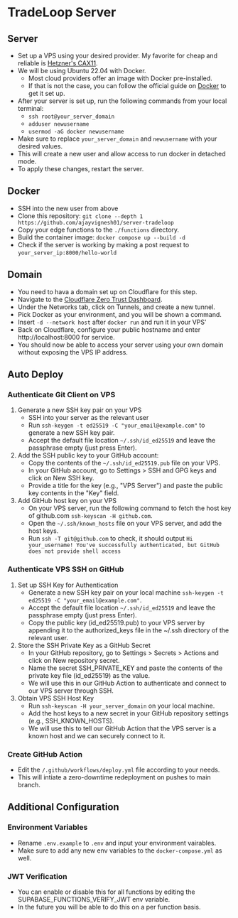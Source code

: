 # TradeLoop Server

## Server
- Set up a VPS using your desired provider. My favorite for cheap and reliable is [Hetzner's CAX11](https://www.hetzner.com/cloud/).
- We will be using Ubuntu 22.04 with Docker.
  - Most cloud providers offer an image with Docker pre-installed.
  - If that is not the case, you can follow the official guide on [Docker](https://docs.docker.com/engine/install/ubuntu/) to get it set up.
- After your server is set up, run the following commands from your local terminal:
  - `ssh root@your_server_domain`
  - `adduser newusername`
  - `usermod -aG docker newusername`
- Make sure to replace `your_server_domain` and `newusername` with your desired values.
- This will create a new user and allow access to run docker in detached mode.
- To apply these changes, restart the server.

## Docker

- SSH into the new user from above
- Clone this repository: `git clone --depth 1 https://github.com/ajayvignesh01/server-tradeloop`
- Copy your edge functions to the `./functions` directory.
- Build the container image: `docker compose up --build -d`
- Check if the server is working by making a post request to `your_server_ip:8000/hello-world`

## Domain
- You need to hava a domain set up on Cloudflare for this step.
- Navigate to the [Cloudflare Zero Trust Dashboard](https://one.dash.cloudflare.com/).
- Under the Networks tab, click on Tunnels, and create a new tunnel.
- Pick Docker as your environment, and you will be shown a command.
- Insert `-d --network host` after `docker run` and run it in your VPS'
- Back on Cloudflare, configure your public hostname and enter http://localhost:8000 for service.
- You should now be able to access your server using your own domain without exposing the VPS IP address.

## Auto Deploy
### Authenticate Git Client on VPS
1. Generate a new SSH key pair on your VPS
    - SSH into your server as the relevant user
    - Run `ssh-keygen -t ed25519 -C "your_email@example.com"` to generate a new SSH key pair.
    - Accept the default file location `~/.ssh/id_ed25519` and leave the passphrase empty (just press Enter).
2. Add the SSH public key to your GitHub account:
    - Copy the contents of the `~/.ssh/id_ed25519.pub` file on your VPS.
    - In your GitHub account, go to Settings > SSH and GPG keys and click on New SSH key.
    - Provide a title for the key (e.g., "VPS Server") and paste the public key contents in the "Key" field.
3. Add GitHub host key on your VPS
    - On your VPS server, run the following command to fetch the host key of github.com `ssh-keyscan -H github.com`.
    - Open the `~/.ssh/known_hosts` file on your VPS server, and add the host keys.
    - Run `ssh -T git@github.com` to check, it should output `Hi your_username! You've successfully authenticated, but GitHub does not provide shell access`

### Authenticate VPS SSH on GitHub
1. Set up SSH Key for Authentication
    - Generate a new SSH key pair on your local machine `ssh-keygen -t ed25519 -C "your_email@example.com"`.
    - Accept the default file location `~/.ssh/id_ed25519` and leave the passphrase empty (just press Enter).
    - Copy the public key (id_ed25519.pub) to your VPS server by appending it to the authorized_keys file in the ~/.ssh directory of the relevant user.
2. Store the SSH Private Key as a GitHub Secret
    - In your GitHub repository, go to Settings > Secrets > Actions and click on New repository secret.
    - Name the secret SSH_PRIVATE_KEY and paste the contents of the private key file (id_ed25519) as the value.
    - We will use this in our GitHub Action to authenticate and connect to our VPS server through SSH.
3. Obtain VPS SSH Host Key
    - Run  `ssh-keyscan -H your_server_domain` on your local machine.
    - Add the host keys to a new secret in your GitHub repository settings (e.g., SSH_KNOWN_HOSTS).
    - We will use this to tell our GitHub Action that the VPS server is a known host and we can securely connect to it.

### Create GitHub Action
- Edit the `/.github/workflows/deploy.yml` file according to your needs.
- This will intiate a zero-downtime redeployment on pushes to main branch.

## Additional Configuration
### Environment Variables
- Rename `.env.example` to `.env` and input your environment vairables.
- Make sure to add any new env variables to the `docker-compose.yml` as well.

### JWT Verification
- You can enable or disable this for all functions by editing the SUPABASE_FUNCTIONS_VERIFY_JWT env variable.
- In the future you will be able to do this on a per function basis.